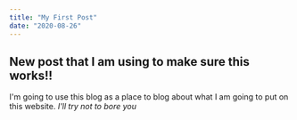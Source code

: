 ```yaml
---
title: "My First Post"
date: "2020-08-26"
---
```

## New post that I am using to make sure this works!!

I'm going to use this blog as a place to blog about what I am going to put on this website. _I'll try not to bore you_
